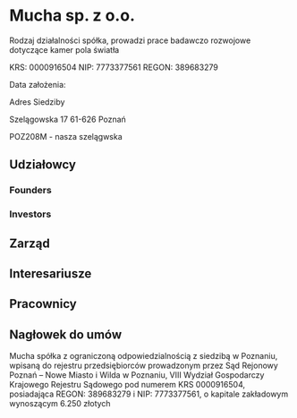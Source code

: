# Mucha sp. z o.o.
Rodzaj działalności spółka, prowadzi prace badawczo rozwojowe dotyczące kamer pola światła

KRS: 0000916504
NIP: 7773377561
REGON: 389683279

Data założenia: 

Adres Siedziby

Szelągowska 17
61-626 Poznań

POZ208M - nasza szelągwska

## Udziałowcy
### Founders

### Investors


## Zarząd

## Interesariusze


## Pracownicy

 

## Nagłowek do umów
Mucha spółka z ograniczoną odpowiedzialnością z siedzibą w Poznaniu, wpisaną do rejestru przedsiębiorców prowadzonym przez Sąd Rejonowy Poznań – Nowe Miasto i Wilda w Poznaniu, VIII Wydział Gospodarczy Krajowego Rejestru Sądowego pod numerem KRS 0000916504, posiadająca REGON: 389683279 i NIP: 7773377561, o kapitale zakładowym wynoszącym 6.250 złotych
